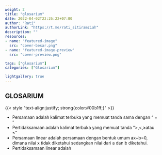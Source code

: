 ```yaml
---
weight: 2
title: "glosarium"
date: 2022-04-02T22:26:22+07:00
author: "Rati"
authorLink: "https://t.me/rati_sitiramziah"
description: ""
resources:
- name: "featured-image"
  src: "cover-besar.png"
- name: "featured-image-preview"
  src: "cover-preview.png"

tags: ["glosarium"]
categories: ["Glosarium"]

lightgallery: true
---
```


## GLOSARIUM
{{< style "text-align:justify; strong{color:#00b1ff;}" >}}
* Persamaan adalah kalimat terbuka yang memuat tanda sama dengan “ = ”
* Pertidaksamaan adalah kalimat terbuka yang memuat tanda “>,<,≥atau ≤"
* Persamaan linear adalah persamaan dengan bentuk umum ax+b=0, dimana nilai x tidak diketahui sedangkan nilai dari a dan b diketahui.
* Pertidaksamaan linear adalah

